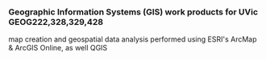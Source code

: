 ### Geographic Information Systems (GIS) work products for UVic GEOG222,328,329,428

map creation and geospatial data analysis performed using ESRI's ArcMap & ArcGIS Online, as well QGIS
